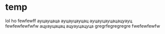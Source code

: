 # temp
lol
ho
fewfewff
ауцауцаца
ауцауцауцац
ауцауцауцацацуауц
fewfewfewfwfw
ацуауцацац
ацуауцацуца
gregrfegregregre
fwefewfewfw
